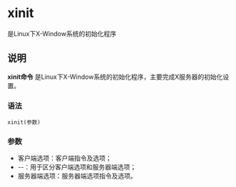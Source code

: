 xinit
===

是Linux下X-Window系统的初始化程序

## 说明

**xinit命令** 是Linux下X-Window系统的初始化程序，主要完成X服务器的初始化设置。

### 语法  

```
xinit(参数)
```

### 参数  

*   客户端选项：客户端指令及选项；
*   --：用于区分客户端选项和服务器端选项；
*   服务器端选项：服务器端选项指令及选项。


